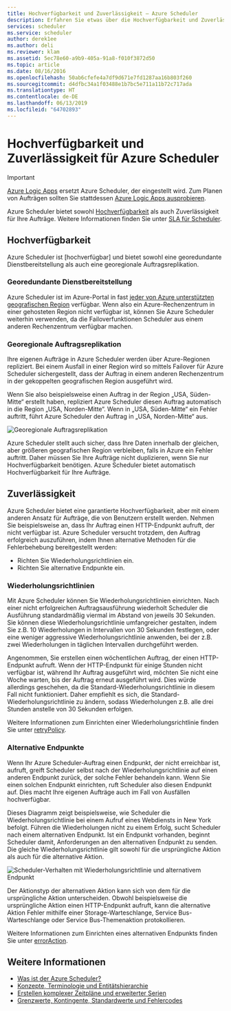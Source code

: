 ```yaml
---
title: Hochverfügbarkeit und Zuverlässigkeit – Azure Scheduler
description: Erfahren Sie etwas über die Hochverfügbarkeit und Zuverlässigkeit bei Azure Scheduler.
services: scheduler
ms.service: scheduler
author: derek1ee
ms.author: deli
ms.reviewer: klam
ms.assetid: 5ec78e60-a9b9-405a-91a8-f010f3872d50
ms.topic: article
ms.date: 08/16/2016
ms.openlocfilehash: 50ab6cfefe4a7df9d671e7fd1287aa16b803f260
ms.sourcegitcommit: d4dfbc34a1f03488e1b7bc5e711a11b72c717ada
ms.translationtype: HT
ms.contentlocale: de-DE
ms.lasthandoff: 06/13/2019
ms.locfileid: "64702893"
---
```

# <a name="high-availability-and-reliability-for-azure-scheduler"></a>Hochverfügbarkeit und Zuverlässigkeit für Azure Scheduler

> [!IMPORTANT]
> [Azure Logic Apps](../logic-apps/logic-apps-overview.md) ersetzt Azure Scheduler, der eingestellt wird. Zum Planen von Aufträgen sollten Sie stattdessen [Azure Logic Apps ausprobieren](../scheduler/migrate-from-scheduler-to-logic-apps.md). 

Azure Scheduler bietet sowohl [Hochverfügbarkeit](https://docs.microsoft.com/azure/architecture/guide/pillars#availability) als auch Zuverlässigkeit für Ihre Aufträge. Weitere Informationen finden Sie unter [SLA für Scheduler](https://azure.microsoft.com/support/legal/sla/scheduler).

## <a name="high-availability"></a>Hochverfügbarkeit

Azure Scheduler ist [hochverfügbar] und bietet sowohl eine georedundante Dienstbereitstellung als auch eine georegionale Auftragsreplikation.

### <a name="geo-redundant-service-deployment"></a>Georedundante Dienstbereitstellung

Azure Scheduler ist im Azure-Portal in fast [jeder von Azure unterstützten geografischen Region](https://azure.microsoft.com/global-infrastructure/regions/#services) verfügbar. Wenn also ein Azure-Rechenzentrum in einer gehosteten Region nicht verfügbar ist, können Sie Azure Scheduler weiterhin verwenden, da die Failoverfunktionen Scheduler aus einem anderen Rechenzentrum verfügbar machen.

### <a name="geo-regional-job-replication"></a>Georegionale Auftragsreplikation

Ihre eigenen Aufträge in Azure Scheduler werden über Azure-Regionen repliziert. Bei einem Ausfall in einer Region wird so mittels Failover für Azure Scheduler sichergestellt, dass der Auftrag in einem anderen Rechenzentrum in der gekoppelten geografischen Region ausgeführt wird.

Wenn Sie also beispielsweise einen Auftrag in der Region „USA, Süden-Mitte“ erstellt haben, repliziert Azure Scheduler diesen Auftrag automatisch in die Region „USA, Norden-Mitte“. Wenn in „USA, Süden-Mitte“ ein Fehler auftritt, führt Azure Scheduler den Auftrag in „USA, Norden-Mitte“ aus. 

![Georegionale Auftragsreplikation](./media/scheduler-high-availability-reliability/scheduler-high-availability-reliability-image1.png)

Azure Scheduler stellt auch sicher, dass Ihre Daten innerhalb der gleichen, aber größeren geografischen Region verbleiben, falls in Azure ein Fehler auftritt. Daher müssen Sie Ihre Aufträge nicht duplizieren, wenn Sie nur Hochverfügbarkeit benötigen. Azure Scheduler bietet automatisch Hochverfügbarkeit für Ihre Aufträge.

## <a name="reliability"></a>Zuverlässigkeit

Azure Scheduler bietet eine garantierte Hochverfügbarkeit, aber mit einem anderen Ansatz für Aufträge, die von Benutzern erstellt werden. Nehmen Sie beispielsweise an, dass Ihr Auftrag einen HTTP-Endpunkt aufruft, der nicht verfügbar ist. Azure Scheduler versucht trotzdem, den Auftrag erfolgreich auszuführen, indem Ihnen alternative Methoden für die Fehlerbehebung bereitgestellt werden: 

* Richten Sie Wiederholungsrichtlinien ein.
* Richten Sie alternative Endpunkte ein.

<a name="retry-policies"></a>

### <a name="retry-policies"></a>Wiederholungsrichtlinien

Mit Azure Scheduler können Sie Wiederholungsrichtlinien einrichten. Nach einer nicht erfolgreichen Auftragsausführung wiederholt Scheduler die Ausführung standardmäßig viermal im Abstand von jeweils 30 Sekunden. Sie können diese Wiederholungsrichtlinie umfangreicher gestalten, indem Sie z.B. 10 Wiederholungen in Intervallen von 30 Sekunden festlegen, oder eine weniger aggressive Wiederholungsrichtlinie anwenden, bei der z.B. zwei Wiederholungen in täglichen Intervallen durchgeführt werden.

Angenommen, Sie erstellen einen wöchentlichen Auftrag, der einen HTTP-Endpunkt aufruft. Wenn der HTTP-Endpunkt für einige Stunden nicht verfügbar ist, während Ihr Auftrag ausgeführt wird, möchten Sie nicht eine Woche warten, bis der Auftrag erneut ausgeführt wird. Dies würde allerdings geschehen, da die Standard-Wiederholungsrichtlinie in diesem Fall nicht funktioniert. Daher empfiehlt es sich, die Standard-Wiederholungsrichtlinie zu ändern, sodass Wiederholungen z.B. alle drei Stunden anstelle von 30 Sekunden erfolgen. 

Weitere Informationen zum Einrichten einer Wiederholungsrichtlinie finden Sie unter [retryPolicy](scheduler-concepts-terms.md#retrypolicy).

### <a name="alternate-endpoints"></a>Alternative Endpunkte

Wenn Ihr Azure Scheduler-Auftrag einen Endpunkt, der nicht erreichbar ist, aufruft, greift Scheduler selbst nach der Wiederholungsrichtlinie auf einen anderen Endpunkt zurück, der solche Fehler behandeln kann. Wenn Sie einen solchen Endpunkt einrichten, ruft Scheduler also diesen Endpunkt auf. Dies macht Ihre eigenen Aufträge auch im Fall von Ausfällen hochverfügbar.

Dieses Diagramm zeigt beispielsweise, wie Scheduler die Wiederholungsrichtlinie bei einem Aufruf eines Webdiensts in New York befolgt. Führen die Wiederholungen nicht zu einem Erfolg, sucht Scheduler nach einem alternativen Endpunkt. Ist ein Endpunkt vorhanden, beginnt Scheduler damit, Anforderungen an den alternativen Endpunkt zu senden. Die gleiche Wiederholungsrichtlinie gilt sowohl für die ursprüngliche Aktion als auch für die alternative Aktion.

![Scheduler-Verhalten mit Wiederholungsrichtlinie und alternativem Endpunkt](./media/scheduler-high-availability-reliability/scheduler-high-availability-reliability-image2.png)

Der Aktionstyp der alternativen Aktion kann sich von dem für die ursprüngliche Aktion unterscheiden. Obwohl beispielsweise die ursprüngliche Aktion einen HTTP-Endpunkt aufruft, kann die alternative Aktion Fehler mithilfe einer Storage-Warteschlange, Service Bus-Warteschlange oder Service Bus-Themenaktion protokollieren.

Weitere Informationen zum Einrichten eines alternativen Endpunkts finden Sie unter [errorAction](scheduler-concepts-terms.md#error-action).

## <a name="see-also"></a>Weitere Informationen

* [Was ist der Azure Scheduler?](scheduler-intro.md)
* [Konzepte, Terminologie und Entitätshierarchie](scheduler-concepts-terms.md)
* [Erstellen komplexer Zeitpläne und erweiterter Serien](scheduler-advanced-complexity.md)
* [Grenzwerte, Kontingente, Standardwerte und Fehlercodes](scheduler-limits-defaults-errors.md)
